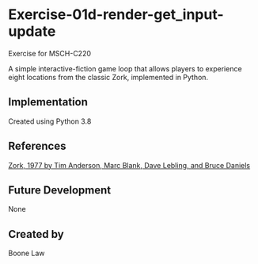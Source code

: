 # Exercise-01d-render-get_input-update

Exercise for MSCH-C220

A simple interactive-fiction game loop that allows players to experience eight locations from the classic Zork, implemented in Python.

## Implementation
Created using Python 3.8

## References
[Zork, 1977 by Tim Anderson, Marc Blank, Dave Lebling, and Bruce Daniels](https://en.wikipedia.org/wiki/Zork)

## Future Development
None

## Created by
Boone Law

